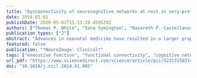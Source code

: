 ```yaml
---
title: "Dysconnectivity of neurocognitive networks at rest in very-preterm born adults"
date: 2014-01-01
publishDate: 2020-05-01T15:33:28.459529Z
authors: ["Thomas P. White", "Iona Symington", "Nazareth P. Castellanos", "Philip J. Brittain", "Seán Froudist Walsh", "Kie-Woo Nam", "João R. Sato", "Matthew P. G. Allin", "Sukhi S. Shergill", "Robin M. Murray", "Steve C. R. Williams", "Chiara Nosarti"]
publication_types: ["2"]
abstract: "Advances in neonatal medicine have resulted in a larger proportion of preterm-born individuals reaching adulthood. Their increased liability to psychiatric illness and impairments of cognition and behaviour intimate lasting cerebral consequences; however, the central physiological disturbances remain unclear. Of fundamental importance to efficient brain function is the coordination and contextually-relevant recruitment of neural networks. Large-scale distributed networks emerge perinatally and increase in hierarchical complexity through development. Preterm-born individuals exhibit systematic reductions in correlation strength within these networks during infancy. Here, we investigate resting-state functional connectivity in functional magnetic resonance imaging data from 29 very-preterm (VPT)-born adults and 23 term-born controls. Neurocognitive networks were identified with spatial independent component analysis conducted using the Infomax algorithm and employing Icasso procedures to enhance component robustness. Network spatial focus and spectral power were not generally significantly affected by preterm birth. By contrast, Granger-causality analysis of the time courses of network activity revealed widespread reductions in between-network connectivity in the preterm group, particularly along paths including salience-network features. The potential clinical relevance of these Granger-causal measurements was suggested by linear discriminant analysis of topological representations of connection strength, which classified individuals by group with a maximal accuracy of 86%. Functional connections from the striatal salience network to the posterior default mode network informed this classification most powerfully. In the VPT-born group it was additionally found that perinatal factors significantly moderated the relationship between executive function (which was reduced in the VPT-born as compared with the term-born group) and generalised partial directed coherence. Together these findings show that resting-state functional connectivity of preterm-born individuals remains compromised in adulthood; and present consistent evidence that the striatal salience network is preferentially affected. Therapeutic practices directed at strengthening within-network cohesion and fine-tuning between-network inter-relations may have the potential to mitigate the cognitive, behavioural and psychiatric repercussions of preterm birth."
featured: false
publication: "*NeuroImage: Clinical*"
tags: ["executive function", "functional connectivity", "cognitive networks", "preterm birth", "Resting-state"]
url_pdf: "https://www.sciencedirect.com/science/article/pii/S2213158214000060"
doi: "10.1016/j.nicl.2014.01.005"
---
```


